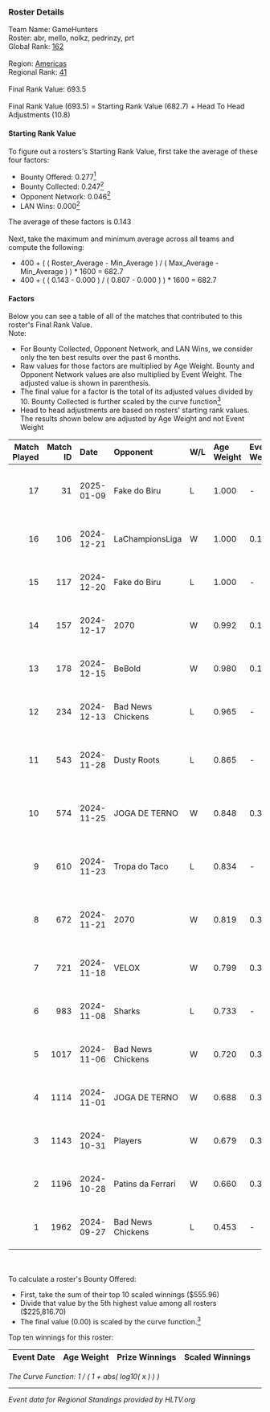 ### Roster Details<br />
Team Name: GameHunters<br />
Roster: abr, mello, nolkz, pedrinzy, prt<br />
Global Rank: [162](../../standings_global_2025_01_17.md)<br />
<br />
Region: [Americas]( ../../standings_americas_2025_01_17.md)<br />
Regional Rank: [41]( ../../standings_americas_2025_01_17.md)<br />
<br />
Final Rank Value:  693.5<br />
<br />
Final Rank Value (693.5) = Starting Rank Value (682.7) + Head To Head Adjustments (10.8)<br />

#### Starting Rank Value<br />
To figure out a rosters's Starting Rank Value, first take the average of these four factors:<br />
- Bounty Offered: 0.277[<sup>1</sup>](#table2)
- Bounty Collected: 0.247[<sup>2</sup>](#table1)
- Opponent Network: 0.046[<sup>2</sup>](#table1)
- LAN Wins: 0.000[<sup>2</sup>](#table1)

The average of these factors is 0.143<br />
<br />
Next, take the maximum and minimum average across all teams and compute the following:<br />
- 400 + ( ( Roster_Average - Min_Average ) / ( Max_Average - Min_Average ) ) * 1600 = 682.7
- 400 + ( ( 0.143 - 0.000 ) / ( 0.807 - 0.000 ) ) * 1600 = 682.7


#### Factors<br />
Below you can see a table of all of the matches that contributed to this roster's Final Rank Value.<br />
Note:<br />

- For Bounty Collected, Opponent Network, and LAN Wins, we consider only the ten best results over the past 6 months.
- Raw values for those factors are multiplied by Age Weight. Bounty and Opponent Network values are also multiplied by Event Weight. The adjusted value is shown in parenthesis.
- The final value for a factor is the total of its adjusted values divided by 10. Bounty Collected is further scaled by the curve function[<sup>3</sup>](#curveFunction)
- Head to head adjustments are based on rosters' starting rank values. The results shown below are adjusted by Age Weight and not Event Weight
<span id="table1"></span><br />


| Match Played | Match ID | Date       | Opponent          | W/L | Age Weight | Event Weight | Bounty Collected | Opponent Network | LAN Wins  | H2H Adj. | Roster                               |
| -: | -: | :- | :- | :- | :- | :- | :- | :- | :- | -: | :- |
|           17 |       31 | 2025-01-09 | Fake do Biru      | L   | 1.000      | -            | -                | -                | -         |   -19.95 | abr, mello, nolkz, pedrinzy, prt     |
|           16 |      106 | 2024-12-21 | LaChampionsLiga   | W   | 1.000      | 0.143        | 0.009 (0.001)    | 0.124 (0.018)    | 0 (0.000) |    10.98 | abr, Lich, mello, pedrinzy, prt      |
|           15 |      117 | 2024-12-20 | Fake do Biru      | L   | 1.000      | -            | -                | -                | -         |   -21.16 | abr, Lich, mello, pedrinzy, prt      |
|           14 |      157 | 2024-12-17 | 2070              | W   | 0.992      | 0.143        | 0.003 (0.000)    | 0.220 (0.031)    | 0 (0.000) |    12.58 | abr, Lich, mello, pedrinzy, prt      |
|           13 |      178 | 2024-12-15 | BeBold            | W   | 0.980      | 0.143        | 0.000 (0.000)    | 0.049 (0.007)    | 0 (0.000) |     6.62 | abr, Lich, mello, pedrinzy, prt      |
|           12 |      234 | 2024-12-13 | Bad News Chickens | L   | 0.965      | -            | -                | -                | -         |   -16.51 | abr, Lich, mello, pedrinzy, prt      |
|           11 |      543 | 2024-11-28 | Dusty Roots       | L   | 0.865      | -            | -                | -                | -         |    -9.65 | cerolzin, Lich, mello, pedrinzy, prt |
|           10 |      574 | 2024-11-25 | JOGA DE TERNO     | W   | 0.848      | 0.371        | 0.000 (0.000)    | 0.148 (0.047)    | 0 (0.000) |     9.20 | cerolzin, Lich, mello, pedrinzy, prt |
|            9 |      610 | 2024-11-23 | Tropa do Taco     | L   | 0.834      | -            | -                | -                | -         |   -10.69 | cerolzin, Lich, mello, pedrinzy, prt |
|            8 |      672 | 2024-11-21 | 2070              | W   | 0.819      | 0.371        | 0.003 (0.001)    | 0.220 (0.067)    | 0 (0.000) |    10.40 | cerolzin, Lich, mello, pedrinzy, prt |
|            7 |      721 | 2024-11-18 | VELOX             | W   | 0.799      | 0.371        | 0.000 (0.000)    | 0.157 (0.046)    | 0 (0.000) |     6.53 | abr, Lich, mello, pedrinzy, prt      |
|            6 |      983 | 2024-11-08 | Sharks            | L   | 0.733      | -            | -                | -                | -         |    -1.60 | abr, Lich, mello, pedrinzy, prt      |
|            5 |     1017 | 2024-11-06 | Bad News Chickens | W   | 0.720      | 0.371        | 0.008 (0.002)    | 0.237 (0.063)    | 0 (0.000) |    11.03 | abr, Lich, mello, pedrinzy, prt      |
|            4 |     1114 | 2024-11-01 | JOGA DE TERNO     | W   | 0.688      | 0.371        | 0.000 (0.000)    | 0.148 (0.038)    | 0 (0.000) |     8.54 | abr, Lich, mello, pedrinzy, prt      |
|            3 |     1143 | 2024-10-31 | Players           | W   | 0.679      | 0.371        | 0.014 (0.003)    | 0.405 (0.102)    | 0 (0.000) |    11.72 | abr, Lich, mello, pedrinzy, prt      |
|            2 |     1196 | 2024-10-28 | Patins da Ferrari | W   | 0.660      | 0.371        | 0.002 (0.000)    | 0.179 (0.044)    | 0 (0.000) |     9.61 | abr, Lich, mello, pedrinzy, prt      |
|            1 |     1962 | 2024-09-27 | Bad News Chickens | L   | 0.453      | -            | -                | -                | -         |    -6.81 | abr, Lich, mello, pedrinzy, prt      |

<br />
<span id="table2"></span><br />
To calculate a roster's Bounty Offered:<br />

- First, take the sum of their top 10 scaled winnings ($555.96)
- Divide that value by the 5th highest value among all rosters ($225,816.70)
- The final value (0.00) is scaled by the curve function.[<sup>3</sup>](#curveFunction)

Top ten winnings for this roster:<br />

| Event Date | Age Weight | Prize Winnings | Scaled Winnings |
| :- | -: | :- | :- |


<span id="curveFunction"></span>_The Curve Function: 1 / ( 1 + abs( log10( x ) ) )_<br />

---
_Event data for Regional Standings provided by HLTV.org_<br />
